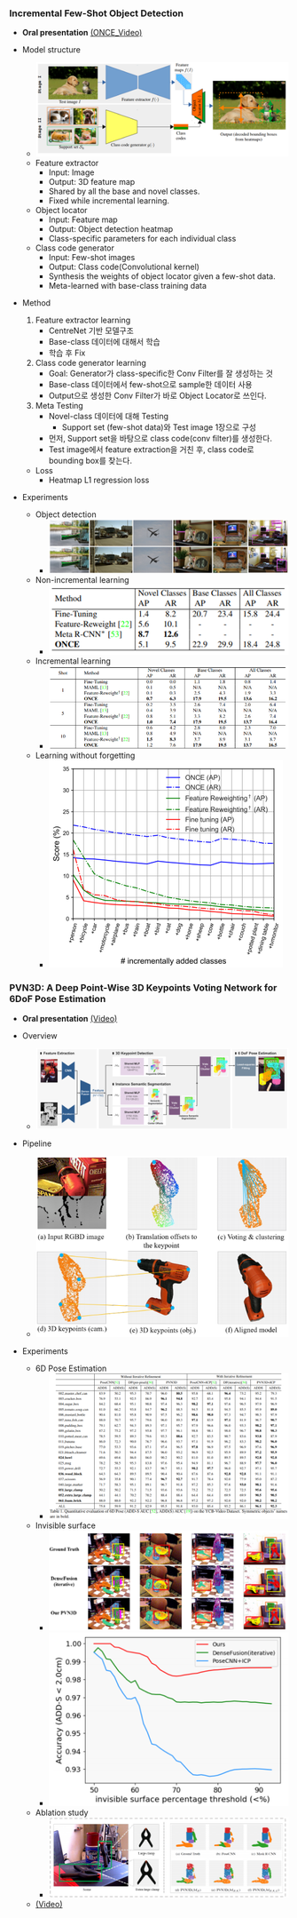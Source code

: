 ### Incremental Few-Shot Object Detection
- **Oral presentation** [(ONCE_Video)](http://cvpr20.com/event/incremental-few-shot-object-detection2nd-time/)

- Model structure
    - ![ONCE_network](./img/ONCE_network.png)
    - Feature extractor
        - Input: Image
        - Output: 3D feature map
        - Shared by all the base and novel classes.
        - Fixed while incremental learning.
    - Object locator
        - Input: Feature map
        - Output: Object detection heatmap
        - Class-specific parameters for each individual class
    - Class code generator
        - Input: Few-shot images
        - Output: Class code(Convolutional kernel)
        - Synthesis the weights of object locator given a few-shot data.
        - Meta-learned with base-class training data
- Method
    1. Feature extractor learning
        - CentreNet 기반 모델구조
        - Base-class 데이터에 대해서 학습
        - 학습 후 Fix
    2. Class code generator learning
        - Goal: Generator가 class-specific한 Conv Filter를 잘 생성하는 것
        - Base-class 데이터에서 few-shot으로 sample한 데이터 사용
        - Output으로 생성한 Conv Filter가 바로 Object Locator로 쓰인다.
    3. Meta Testing
        - Novel-class 데이터에 대해 Testing
            - Support set (few-shot data)와 Test image 1장으로 구성
        -  먼저, Support set을 바탕으로 class code(conv filter)를 생성한다.
        -  Test image에서 feature extraction을 거친 후, class code로 bounding box를 찾는다.
        
    - Loss
        - Heatmap L1 regression loss
        
- Experiments
    - Object detection
        - ![figure_performance](./img/ONCE_fig1_COCOval2017.png)
    - Non-incremental learning
        - ![graph_non_incremental](./img/ONCE_result1_nonincremental.png)
    - Incremental learning
        - ![graph_incremental](./img/ONCE_result2_incremental.png)
    -   Learning without forgetting
        - ![graph_incremental](./img/ONCE_result3_forgetting.png)

### PVN3D: A Deep Point-Wise 3D Keypoints Voting Network for 6DoF Pose Estimation
- **Oral presentation** [(Video)](http://cvpr20.com/event/pvn3d-a-deep-point-wise-3d-keypoints-voting-network-for-6dof-pose-estimation2nd-time/)

- Overview
    - ![PVN3D_Overview](./img/PVN3D_overview.png)

- Pipeline
    - ![PVN3D_Pipeline](./img/PVN3D_pipeline.png)

- Experiments
    - 6D Pose Estimation
        - ![PVN3D_result1](./img/PVN3D_result1.png)
    - Invisible surface
        - ![PVN3D_result2](./img/PVN3D_result2.png)
        - ![PVN3D_result3](./img/PVN3D_result3.png)
    - Ablation study
        - ![PVN3D_ablation](./img/PVN3D_ablation.png)
    - [(Video)](https://www.youtube.com/watch?v=ZKo788cyD-Q)

